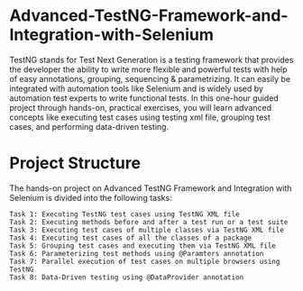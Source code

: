 # Advanced-TestNG-Framework-and-Integration-with-Selenium
TestNG stands for Test Next Generation is a testing framework that provides the developer the ability to write more flexible and powerful tests with help of easy annotations, grouping, sequencing & parametrizing. It can easily be integrated with automation tools like Selenium and is widely used by automation test experts to write functional tests. In this one-hour guided project through hands-on, practical exercises, you will learn advanced concepts like executing test cases using testing xml file, grouping test cases, and performing data-driven testing.

# Project Structure
The hands-on project on Advanced TestNG Framework and Integration with Selenium  is divided into the following tasks:

    Task 1: Executing TestNG test cases using TestNG XML file
    Task 2: Executing methods before and after a test run or a test suite
    Task 3: Executing test cases of multiple classes via TestNG XML file
    Task 4: Executing test cases of all the classes of a package
    Task 5: Grouping test cases and executing them via TestNG XML file
    Task 6: Parameterizing test methods using @Paramters annotation
    Task 7: Parallel execution of test cases on multiple browsers using TestNG
    Task 8: Data-Driven testing using @DataProvider annotation
